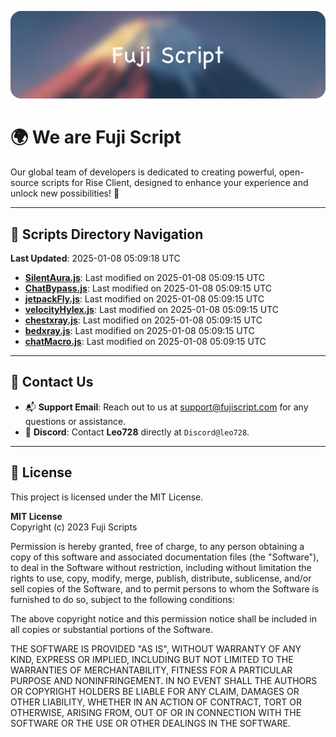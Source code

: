 ![Banner](.github/b.webp)

# 🌍 **We are Fuji Script**

Our global team of developers is dedicated to creating powerful, open-source scripts for Rise Client, designed to enhance your experience and unlock new possibilities! 🌟

---
<!-- SCRIPTS_NAVIGATION_START -->
## 📂 **Scripts Directory Navigation**

**Last Updated**: 2025-01-08 05:09:18 UTC

- **[SilentAura.js](scripts/SilentAura.js)**: Last modified on 2025-01-08 05:09:15 UTC
- **[ChatBypass.js](scripts/ChatBypass.js)**: Last modified on 2025-01-08 05:09:15 UTC
- **[jetpackFly.js](scripts/jetpackFly.js)**: Last modified on 2025-01-08 05:09:15 UTC
- **[velocityHylex.js](scripts/velocityHylex.js)**: Last modified on 2025-01-08 05:09:15 UTC
- **[chestxray.js](scripts/chestxray.js)**: Last modified on 2025-01-08 05:09:15 UTC
- **[bedxray.js](scripts/bedxray.js)**: Last modified on 2025-01-08 05:09:15 UTC
- **[chatMacro.js](scripts/chatMacro.js)**: Last modified on 2025-01-08 05:09:15 UTC

<!-- SCRIPTS_NAVIGATION_END -->

---

## 💬 **Contact Us**  
- 📬 **Support Email**: Reach out to us at [support@fujiscript.com](mailto:support@fujiscript.com) for any questions or assistance.  
- 💬 **Discord**: Contact **Leo728** directly at `Discord@leo728`.

---

## 📜 **License**

This project is licensed under the MIT License.  

**MIT License**  
Copyright (c) 2023 Fuji Scripts  

Permission is hereby granted, free of charge, to any person obtaining a copy of this software and associated documentation files (the "Software"), to deal in the Software without restriction, including without limitation the rights to use, copy, modify, merge, publish, distribute, sublicense, and/or sell copies of the Software, and to permit persons to whom the Software is furnished to do so, subject to the following conditions:  

The above copyright notice and this permission notice shall be included in all copies or substantial portions of the Software.  

THE SOFTWARE IS PROVIDED "AS IS", WITHOUT WARRANTY OF ANY KIND, EXPRESS OR IMPLIED, INCLUDING BUT NOT LIMITED TO THE WARRANTIES OF MERCHANTABILITY, FITNESS FOR A PARTICULAR PURPOSE AND NONINFRINGEMENT. IN NO EVENT SHALL THE AUTHORS OR COPYRIGHT HOLDERS BE LIABLE FOR ANY CLAIM, DAMAGES OR OTHER LIABILITY, WHETHER IN AN ACTION OF CONTRACT, TORT OR OTHERWISE, ARISING FROM, OUT OF OR IN CONNECTION WITH THE SOFTWARE OR THE USE OR OTHER DEALINGS IN THE SOFTWARE.  
